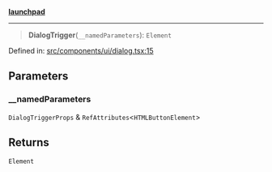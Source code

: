 [**launchpad**](index.md)

***

> **DialogTrigger**(`__namedParameters`): `Element`

Defined in: [src/components/ui/dialog.tsx:15](https://github.com/victorbratov/launchpad/blob/d14315d3bd6634bc1c0e4507f8ad0551e9221cbc/src/components/ui/dialog.tsx#L15)

## Parameters

### \_\_namedParameters

`DialogTriggerProps` & `RefAttributes`\<`HTMLButtonElement`\>

## Returns

`Element`
